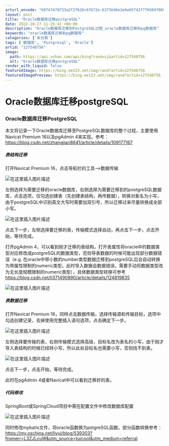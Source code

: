 ```yaml
---
arturl_encode: "68747470733a2f2f626c6f672e:6373646e2e6e65742f77656978696e5f34353736333339392f:61727469636c652f64657461696c732f313237353438373536"
layout: post
title: "Oracle数据库迁移postgreSQL"
date: 2022-10-27 11:25:41 +08:00
description: "Oracle数据库迁移到PostgreSQL过程_oracle数据库迁移到pg数据库"
keywords: "oracle数据库迁移到pg数据库"
categories: ['未分类']
tags: ['数据库', 'Postgresql', 'Oracle']
artid: "127548756"
image:
  path: https://api.vvhan.com/api/bing?rand=sj&artid=127548756
  alt: "Oracle数据库迁移postgreSQL"
render_with_liquid: false
featuredImage: https://bing.ee123.net/img/rand?artid=127548756
featuredImagePreview: https://bing.ee123.net/img/rand?artid=127548756
---
```


# Oracle数据库迁移postgreSQL

### Oracle数据库迁移PostgreSQL

本文将记录一下Oracle数据库迁移至PostgreSQL数据库的整个过程，主要使用Navicat Premium 16以及pgAdmin 4来实现。参考：
<https://blog.csdn.net/zhangjian8641/article/details/109177167>

##### 表结构迁移

打开Navicat Premium 16，点击导航栏的工具—>数据传输
  
![在这里插入图片描述](https://i-blog.csdnimg.cn/blog_migrate/fbcb82d97325834af128cdac3587fcb6.png)
  
左侧选择为需要迁移的oracle数据库，右侧选择为需要迁移到的postgreSQL数据库，点击选项，仅勾选创建表（先创建表结构，再传数据），转换对象名为小写，由于postgreSQL中识别英文大写时需要加双引号，所以迁移过来尽量转换成全部小写。
  
![在这里插入图片描述](https://i-blog.csdnimg.cn/blog_migrate/581d5ed6af2e523739aa0b0a6e30a7e9.png)
  
点击下一步，左侧选择要迁移的表，传输模式选择自动，再点击下一步，点击开始，等待完成。

打开pgAdmin 4，可以看到刚才迁移的表结构，打开表属性将oracle中的数据类型对应修改成postgreSQL的数据类型，否则导表数据的时候可能出现部分数据错误（e.g. 在oracle中带小数的number类型数据迁移到postgreSQL后会自动转换为带属性限制的numeric类型，此时导入数据会数据错误，需要手动将数据类型改为无长度规模限制的numeric类型），具体数据类型转换可参考
<https://blog.csdn.net/li371490890/article/details/124819835>
  
![在这里插入图片描述](https://i-blog.csdnimg.cn/blog_migrate/b100c0d8aa1a3c331e98ae38d1e66318.png)

##### 表数据迁移

打开Navicat Premium 16，同样点击数据传输，选择传输源和传输目标，选项中勾选创建记录，去掉使用完整插入语句选项，点击确定下一步。
  
![在这里插入图片描述](https://i-blog.csdnimg.cn/blog_migrate/cc96d920098fc1874de2dde1d74d0ec9.png)
  
左侧选择要传输的表，右侧传输模式选择高级，目标名改为表名的小写，由于刚才导入表结构的时候已经转小写，所以此处目标名也需要小写，否则找不到表。
  
![在这里插入图片描述](https://i-blog.csdnimg.cn/blog_migrate/6ab11d5e7db48ba08099dc34f5f08d47.png)
  
点击下一步，点击开始，等待完成。
  
此时在pgAdmin 4或者Navicat中可以看到迁移好的表。

##### 代码修改

SpringBoot或SpringCloud项目中需在配置文件中修改数据库配置
  
![在这里插入图片描述](https://i-blog.csdnimg.cn/blog_migrate/2614edf878cb0b86b30cac7697489419.png)
  
同时修改mybatis文件，将oracle函数换为pstgreSQL函数。部分函数转换参考：
<https://my.oschina.net/liyuj/blog/539303?fromerr=L3ZJLcuW&utm_source=tuicool&utm_medium=referral>
